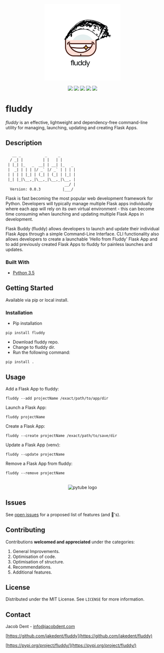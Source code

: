 <div align="center">
  <img src="art/fluddy.png" width="250" height="250" alt="pytube logo" />
  <p align="center">
	  <img src="https://img.shields.io/badge/python-3.5%2B-blue" />
	  <img src="https://img.shields.io/badge/pypi-0.0.3-blue" />
	    <img src="https://img.shields.io/badge/Build-stable-brightgreen" />
	 <img src="https://img.shields.io/badge/downloads-28%2F%20month-brightgreen" />
	  <img src="https://img.shields.io/badge/Compatibility-MacOS.%20Windows.%20Linux.-lightgrey" />
	  
	  
	 
  </p>
  
</div>


# fluddy

*fluddy* is an effective, lightweight and dependency-free command-line utility for managing, launching, updating and creating Flask Apps.


<!-- ABOUT THE PROJECT -->
## Description


       __ _           _     _
      / _| |         | |   | |
     | |_| |_   _  __| | __| |_   _
     |  _| | | | |/ _` |/ _` | | | |
     | | | | |_| | (_| | (_| | |_| |
     |_| |_|\__,_|\__,_|\__,_|\__, |
                               __/ |
      Version: 0.0.3          |___/


Flask is fast becoming the most popular web development framework for Python. Developers will typically manage multiple Flask apps individually where each app will rely on its own virtual environment - this can become time consuming when launching and updating multiple Flask Apps in development. 

Flask Buddy (fluddy) allows developers to launch and update their individual Flask Apps through a simple Command-Line Interface. CLI functionality also allows developers to create a launchable 'Hello from Fluddy' Flask App and to add previously created Flask Apps to fluddy for painless launches and updates.

### Built With

* [Python 3.5]()


<!-- GETTING STARTED -->
## Getting Started

Available via pip or local install.

### Installation
 
* Pip installation

```
pip install fluddy
```
* Download fluddy repo.
* Change to fluddy dir.
* Run the following command:

```
pip install .
```

<!-- USAGE EXAMPLES -->
## Usage
Add a Flask App to fluddy: 

```
fluddy --add projectName /exact/path/to/app/dir
```

Launch a Flask App:

```
fluddy projectName
```
Create a Flask App:

```
fluddy --create projectName /exact/path/to/save/dir
```
Update a Flask App (venv):

```
fluddy --update projectName
```
Remove a Flask App from fluddy:

```
fluddy --remove projectName
```


<div align="center">
<br>
 <img src="art/fluddy-demo-min-2.gif" alt="pytube logo" />
</div>
<!-- ROADMAP -->

## Issues

See [open issues](https://github.com/jakedent/fluddy/issues) for a proposed list of features (and 🐞's).



<!-- CONTRIBUTING -->
## Contributing

Contributions **welcomed and appreciated** under the categories:

1. General Improvements.
2. Optimisation of code.
3. Optimisation of structure.
3. Recommendations.
4. Additional features.


<!-- LICENSE -->
## License

Distributed under the MIT License. See `LICENSE` for more information.



<!-- CONTACT -->
## Contact

Jacob Dent - info@jacobdent.com

[https://github.com/jakedent/fluddy](https://github.com/jakedent/fluddy)

[https://pypi.org/project/fluddy/](https://pypi.org/project/fluddy/)

